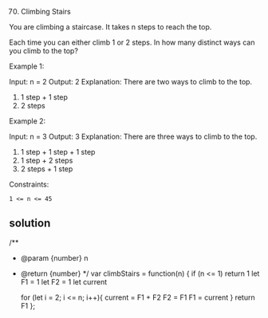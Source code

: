 70. Climbing Stairs

You are climbing a staircase. It takes n steps to reach the top.

Each time you can either climb 1 or 2 steps. In how many distinct ways can you climb to the top?

 

Example 1:

Input: n = 2
Output: 2
Explanation: There are two ways to climb to the top.
1. 1 step + 1 step
2. 2 steps

Example 2:

Input: n = 3
Output: 3
Explanation: There are three ways to climb to the top.
1. 1 step + 1 step + 1 step
2. 1 step + 2 steps
3. 2 steps + 1 step

 

Constraints:

    1 <= n <= 45

## solution

/**
 * @param {number} n
 * @return {number}
 */
var climbStairs = function(n) {
    if (n <= 1) return 1
    let F1 = 1
    let F2 = 1
    let current

    for (let i = 2; i <= n; i++){
        current = F1 + F2
        F2 = F1
        F1 = current
    }
    return F1
};
